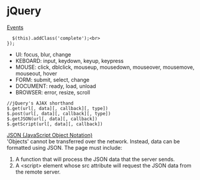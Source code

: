 # jQuery

<u>Events</u><br>
```$('li').on('click', function() {
  $(this).addClass('complete');<br>
});
```
- UI: focus, blur, change
- KEBOARD: input, keydown, keyup, keypress
- MOUSE: click, dblclick, mouseup, mousedown, mouseover, mousemove, mouseout, hover
- FORM: submit, select, change
- DOCUMENT: ready, load, unload
- BROWSER: error, resize, scroll


```
//jQuery's AJAX shorthand
$.get(url[, data][, callback][, type])
$.post(url[, data][, callback][, type])
$.getJSON(url[, data][, callback])
$.getScript(url[, data][, callback])
```

<u>JSON (JavaScript Object Notation)</u><br>
'Objects' cannot be transferred over the network. Instead, data can be formatted using JSON. The page must include:
1. A function that will process the JSON data that the server sends. 
2. A \<script> element whose src attribute will request the JSON data from the remote server.
